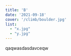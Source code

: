 ```yaml
---
title: 'B'
date: '2021-09-18'
cover: '/climb/boulder.jpg'
list: 
  - "x.jpg"
  - "y.jpg"
---
```


qaqwasdasdavceqw